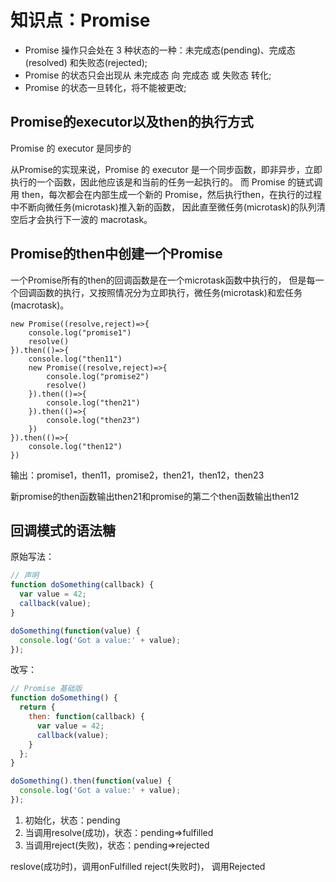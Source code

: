 # 知识点：Promise

- Promise 操作只会处在 3 种状态的一种：未完成态(pending)、完成态(resolved) 和失败态(rejected);
- Promise 的状态只会出现从 未完成态 向 完成态 或 失败态 转化;
- Promise 的状态一旦转化，将不能被更改;

## Promise的executor以及then的执行方式
Promise 的 executor 是同步的

从Promise的实现来说，Promise 的 executor 是一个同步函数，即非异步，立即执行的一个函数，因此他应该是和当前的任务一起执行的。
而 Promise 的链式调用 then，每次都会在内部生成一个新的 Promise，然后执行then，在执行的过程中不断向微任务(microtask)推入新的函数，
因此直至微任务(microtask)的队列清空后才会执行下一波的 macrotask。

## Promise的then中创建一个Promise
一个Promise所有的then的回调函数是在一个microtask函数中执行的，
但是每一个回调函数的执行，又按照情况分为立即执行，微任务(microtask)和宏任务(macrotask)。

```
new Promise((resolve,reject)=>{
    console.log("promise1")
    resolve()
}).then(()=>{
    console.log("then11")
    new Promise((resolve,reject)=>{
        console.log("promise2")
        resolve()
    }).then(()=>{
        console.log("then21")
    }).then(()=>{
        console.log("then23")
    })
}).then(()=>{
    console.log("then12")
})
```
输出：promise1，then11，promise2，then21，then12，then23

新promise的then函数输出then21和promise的第二个then函数输出then12

## 回调模式的语法糖

原始写法：
```javascript
// 声明
function doSomething(callback) {
  var value = 42;
  callback(value);
}

doSomething(function(value) {
  console.log('Got a value:' + value);
});
```

改写：
```javascript
// Promise 基础版
function doSomething() {
  return {
    then: function(callback) {
      var value = 42;
      callback(value);
    }
  };
}

doSomething().then(function(value) {
  console.log('Got a value:' + value);
});
```

1. 初始化，状态：pending
2. 当调用resolve(成功)，状态：pending=>fulfilled
3. 当调用reject(失败)，状态：pending=>rejected

reslove(成功时)，调用onFulfilled
reject(失败时)， 调用Rejected
